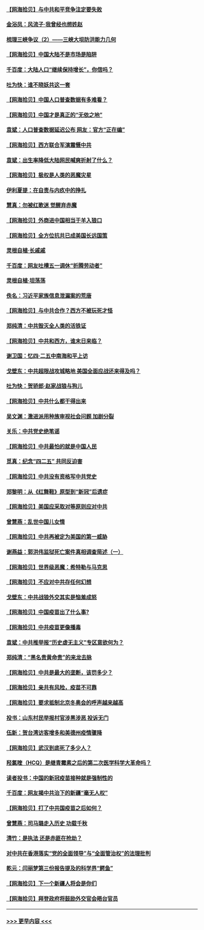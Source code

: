 #### [【网海拾贝】与中共和平竞争注定要失败](../pages/nsc993/n12923326.md?t=05041951) 
#### [金浴凤：风流子‧我曾经也想姓赵](../pages/nsc993/n12920911.md?t=05041951) 
#### [梳理三峡争议（2）——三峡大坝防洪能力几何](../pages/nsc993/n12920173.md?t=05041951) 
#### [【网海拾贝】中国大陆不是市场是陷阱](../pages/nsc993/n12920143.md?t=05041951) 
#### [千百度：大陆人口“继续保持增长”，你信吗？](../pages/nsc993/n12918946.md?t=05041951) 
#### [吐为快：谁不晓妖共这一套](../pages/nsc993/n12918941.md?t=05041951) 
#### [【网海拾贝】中国人口普查数据有多难看？](../pages/nsc993/n12917822.md?t=05041951) 
#### [【网海拾贝】中国才是真正的“无依之地”](../pages/nsc993/n12915845.md?t=05041951) 
#### [袁斌：人口普查数据延迟公布 网友：官方“正在编”](../pages/nsc993/n12915748.md?t=05041951) 
#### [【网海拾贝】西方联合军演震慑中共](../pages/nsc993/n12913466.md?t=05041951) 
#### [袁斌：出生率降低大陆网民喊爽折射了什么？](../pages/nsc993/n12913365.md?t=05041951) 
#### [【网海拾贝】极权是人类的恶魔灾星](../pages/nsc993/n12910697.md?t=05041951) 
#### [伊利夏提：在自责与内疚中的挣扎](../pages/nsc993/n12910493.md?t=05041951) 
#### [慧真：勿被红歌迷 觉醒弃赤魔](../pages/nsc993/n12910485.md?t=05041951) 
#### [【网海拾贝】外商进中国相当于羊入狼口](../pages/nsc993/n12908274.md?t=05041951) 
#### [【网海拾贝】全方位抗共已成美国长远国策](../pages/nsc993/n12906878.md?t=05041951) 
#### [灵根自植‧长戚戚](../pages/nsc993/n12905585.md?t=05041951) 
#### [千百度：网友吐槽五一调休“折腾劳动者”](../pages/nsc993/n12905934.md?t=05041951) 
#### [灵根自植‧坦荡荡](../pages/nsc993/n12905562.md?t=05041951) 
#### [佚名：习近平家族信息泄漏案的荒唐](../pages/nsc993/n12904705.md?t=05041951) 
#### [【网海拾贝】与中共合作？西方不被玩死才怪](../pages/nsc993/n12903873.md?t=05041951) 
#### [郑纯清：中共毁灭全人类的活铁证](../pages/nsc993/n12903785.md?t=05041951) 
#### [【网海拾贝】中共和西方，谁末日来临？](../pages/nsc993/n12903482.md?t=05041951) 
#### [谢卫国：忆四‧二五中南海和平上访](../pages/nsc993/n12902192.md?t=05041951) 
#### [戈壁东：中共超限战攻城略地 美国全面应战还来得及吗？](../pages/nsc993/n12902297.md?t=05041951) 
#### [吐为快：贺骄郎‧赵家战狼与狗儿](../pages/nsc993/n12902280.md?t=05041951) 
#### [【网海拾贝】中共什么都干得出来](../pages/nsc993/n12897500.md?t=05041951) 
#### [吴文渊：激进派用种族审视社会问题 加剧分裂](../pages/nsc993/n12893881.md?t=05041951) 
#### [关乐：中共党史绝笔谣](../pages/nsc993/n12897270.md?t=05041951) 
#### [【网海拾贝】中共最怕的就是中国人民](../pages/nsc993/n12894705.md?t=05041951) 
#### [觅真：纪念“四二五” 共同反迫害](../pages/nsc993/n12894553.md?t=05041951) 
#### [【网海拾贝】中共没有资格写中共党史](../pages/nsc993/n12892231.md?t=05041951) 
#### [郑黎明：从《红舞鞋》原型到“新冠”后遗症](../pages/nsc993/n12890469.md?t=05041951) 
#### [【网海拾贝】美国应采取对等原则应对中共](../pages/nsc993/n12889176.md?t=05041951) 
#### [曾慧燕：乱世中国儿女情](../pages/nsc993/n12887931.md?t=05041951) 
#### [【网海拾贝】中共再被定为美国的第一威胁](../pages/nsc993/n12887580.md?t=05041951) 
#### [谢燕益：郭洪伟监狱死亡案件真相调查简述（一）](../pages/nsc993/n12885648.md?t=05041951) 
#### [【网海拾贝】世界级恶魔：希特勒与马克思](../pages/nsc993/n12884062.md?t=05041951) 
#### [【网海拾贝】不应对中共存任何幻想](../pages/nsc993/n12881460.md?t=05041951) 
#### [戈壁东：中共战狼外交其实是恼羞成怒](../pages/nsc993/n12880392.md?t=05041951) 
#### [【网海拾贝】中国疫苗出了什么事?](../pages/nsc993/n12879124.md?t=05041951) 
#### [【网海拾贝】中共疫苗更像播毒](../pages/nsc993/n12876631.md?t=05041951) 
#### [袁斌：中共推举报“历史虚无主义”专区意欲何为？](../pages/nsc993/n12876530.md?t=05041951) 
#### [郑纯清：“黑名贵黄命贵”的来龙去脉](../pages/nsc993/n12875589.md?t=05041951) 
#### [【网海拾贝】中共是最大的垄断，该罚多少？](../pages/nsc993/n12874006.md?t=05041951) 
#### [【网海拾贝】亲共有风险，疫苗不可靠](../pages/nsc993/n12872224.md?t=05041951) 
#### [【网海拾贝】要求抵制北京冬奥会的呼声越来越高](../pages/nsc993/n12868962.md?t=05041951) 
#### [投书：山东村民举报村官涉黑涉恶 投诉无门](../pages/nsc993/n12869726.md?t=05041951) 
#### [伍新：贺台湾访客增多和美德州疫情骤降](../pages/nsc993/n12865651.md?t=05041951) 
#### [【网海拾贝】武汉到底死了多少人？](../pages/nsc993/n12863707.md?t=05041951) 
#### [羟氯喹（HCQ）是继青霉素之后的第二次医学科学大革命吗？](../pages/nsc993/n12638564.md?t=05041951) 
#### [读者投书：中国的新冠疫苗接种就是强制性的](../pages/nsc993/n12859932.md?t=05041951) 
#### [千百度：网友揭中共治下的新疆“毫无人权”](../pages/nsc993/n12858385.md?t=05041951) 
#### [【网海拾贝】打了中共国疫苗之后如何？](../pages/nsc993/n12857866.md?t=05041951) 
#### [曾慧燕：司马璐走入历史 功载千秋](../pages/nsc993/n12856996.md?t=05041951) 
#### [清竹：是执法 还是赤匪在抢劫？](../pages/nsc993/n12856952.md?t=05041951) 
#### [对中共在香港落实“党的全面领导”与“全面管治权”的法理批判](../pages/nsc993/n12856929.md?t=05041951) 
#### [乾元：闫丽梦第三份报告提及的科学界“鳄鱼”](../pages/nsc993/n12855985.md?t=05041951) 
#### [【网海拾贝】下一个新疆人将会是你们](../pages/nsc993/n12855864.md?t=05041951) 
#### [【网海拾贝】拜登政府将鼓励外交官会晤台官员](../pages/nsc993/n12853615.md?t=05041951) 

----
#### [ >>> 更早内容 <<< ](../indexes/nsc993-earlier.md)
